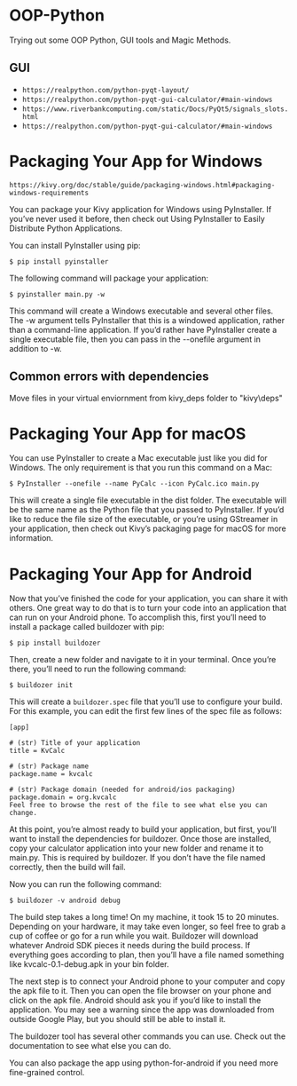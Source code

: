 # OOP-Python
Trying out some OOP Python, GUI tools and Magic Methods.
## GUI
* `https://realpython.com/python-pyqt-layout/`
* `https://realpython.com/python-pyqt-gui-calculator/#main-windows`
* `https://www.riverbankcomputing.com/static/Docs/PyQt5/signals_slots.html`
* `https://realpython.com/python-pyqt-gui-calculator/#main-windows`

# Packaging Your App for Windows
`https://kivy.org/doc/stable/guide/packaging-windows.html#packaging-windows-requirements`

You can package your Kivy application for Windows using PyInstaller. If you’ve never used it before, then check out Using PyInstaller to Easily Distribute Python Applications.

You can install PyInstaller using pip:

`$ pip install pyinstaller`

The following command will package your application:

`$ pyinstaller main.py -w`

This command will create a Windows executable and several other files. The -w argument tells PyInstaller that this is a windowed application, rather than a command-line application. If you’d rather have PyInstaller create a single executable file, then you can pass in the --onefile argument in addition to -w.

## Common errors with dependencies
Move files in your virtual enviornment from kivy_deps folder to "kivy\deps"

# Packaging Your App for macOS
You can use PyInstaller to create a Mac executable just like you did for Windows. The only requirement is that you run this command on a Mac:

`$ PyInstaller --onefile --name PyCalc --icon PyCalc.ico main.py`

This will create a single file executable in the dist folder. The executable will be the same name as the Python file that you passed to PyInstaller. If you’d like to reduce the file size of the executable, or you’re using GStreamer in your application, then check out Kivy’s packaging page for macOS for more information.

# Packaging Your App for Android
Now that you’ve finished the code for your application, you can share it with others. One great way to do that is to turn your code into an application that can run on your Android phone. To accomplish this, first you’ll need to install a package called buildozer with pip:

`$ pip install buildozer`

Then, create a new folder and navigate to it in your terminal. Once you’re there, you’ll need to run the following command:

`$ buildozer init`

This will create a `buildozer.spec` file that you’ll use to configure your build. For this example, you can edit the first few lines of the spec file as follows:
```
[app]

# (str) Title of your application
title = KvCalc

# (str) Package name
package.name = kvcalc

# (str) Package domain (needed for android/ios packaging)
package.domain = org.kvcalc
Feel free to browse the rest of the file to see what else you can change.
```
At this point, you’re almost ready to build your application, but first, you’ll want to install the dependencies for buildozer. Once those are installed, copy your calculator application into your new folder and rename it to main.py. This is required by buildozer. If you don’t have the file named correctly, then the build will fail.

Now you can run the following command:

`$ buildozer -v android debug`

The build step takes a long time! On my machine, it took 15 to 20 minutes. Depending on your hardware, it may take even longer, so feel free to grab a cup of coffee or go for a run while you wait. Buildozer will download whatever Android SDK pieces it needs during the build process. If everything goes according to plan, then you’ll have a file named something like kvcalc-0.1-debug.apk in your bin folder.

The next step is to connect your Android phone to your computer and copy the apk file to it. Then you can open the file browser on your phone and click on the apk file. Android should ask you if you’d like to install the application. You may see a warning since the app was downloaded from outside Google Play, but you should still be able to install it.

The buildozer tool has several other commands you can use. Check out the documentation to see what else you can do.

You can also package the app using python-for-android if you need more fine-grained control.